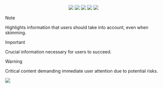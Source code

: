 
<div align="center">

![](http://github-profile-summary-cards.vercel.app/api/cards/profile-details?username=kokic)
![](https://github-profile-summary-cards.vercel.app/api/cards/repos-per-language?username=kokic&exclude=js,java,cpp,kotlin,html)
![](http://github-profile-summary-cards.vercel.app/api/cards/productive-time?username=kokic&utcOffset=8)
![](http://github-profile-summary-cards.vercel.app/api/cards/most-commit-language?username=kokic&exclude=js,html,python,java,cpp)
![](http://github-profile-summary-cards.vercel.app/api/cards/stats?username=kokic)

</div>

> [!NOTE]  
> Highlights information that users should take into account, even when skimming.

> [!IMPORTANT]  
> Crucial information necessary for users to succeed.

> [!WARNING]  
> Critical content demanding immediate user attention due to potential risks.

![](https://aster-readme.vercel.app/api/top-langs/?username=kokic&layout=compact&exclude_lang=html+javascript+stylus+css+java+ejs+python+shell+cpp+c)



